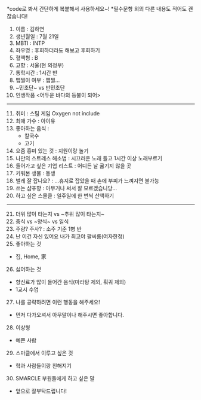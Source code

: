 *code로 봐서 간단하게 복붙해서 사용하세요~!
*필수문항 외의 다른 내용도 적어도 괜찮습니다!

1. 이름 : 김하연
2. 생년월일 : 7월 21일
3. MBTI : INTP
4. 좌우명 : 후회하더라도 해보고 후회하기
5. 혈액형 : B
6. 고향 : 서울(현 의정부)
7. 통학시간 : 1시간 반
8. 맵찔이 여부 : 맵찔...
9. ~민초단~ vs 반민초단
10. 인생작품
<어두운 바다의 등불이 되어>
---
11. 취미 : 스팀 게임 Oxygen not include
12. 최애 가수 : 아이유
13. 좋아하는 음식 :
    - 칼국수
    - 고기
15. 요즘 흥미 있는 것 : 지원이랑 놀기
16. 나만의 스트레스 해소법 : 시끄러운 노래 틀고 1시간 이상 노래부르기
17. 들어가고 싶은 기업 리스트 : 어디든 날 굶기지 않을 곳
18. 키워본 생물 : 동생
19. 벌레 잘 잡나요? : ...휴지로 잡았을 때 손에 부피가 느껴지면 불가능
20. 쓰는 샴푸향 : 아무거나 써서 잘 모르겠습니당...
21. 하고 싶은 스몰클 : 일주일에 한 번씩 산책하기
***
21. 더위 많이 타는지 vs ~추위 많이 타는지~
22. 중식 vs ~양식~ vs 일식
23. 주량? 주사? : 소주 기준 1병 반
24. 난 이건 자신 있어요 내가 최고야
  팔씨름(여자한정)
25. 좋아하는 것
  - 집, Home, 家
26. 싫어하는 것
  - 향신료가 많이 들어간 음식(마라탕 제외, 훠궈 제외)
  - 1교시 수업
27. 나를 공략하려면 이런 행동을 해주세요!
 - 먼저 다가오셔서 아무말이나 해주시면 좋아합니다.
28. 이상형
 - 예쁜 사람
29. 스마클에서 이루고 싶은 것
 - 학과 사람들이랑 친해지기
30. SMARCLE 부원들에게 하고 싶은 말
 - 앞으로 잘부탁드립니다!
